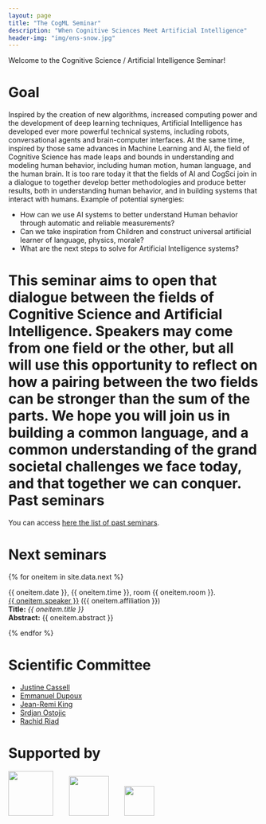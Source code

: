 ```yaml
---
layout: page
title: "The CogML Seminar"
description: "When Cognitive Sciences Meet Artificial Intelligence"
header-img: "img/ens-snow.jpg"
---
```


Welcome to the Cognitive Science / Artificial Intelligence Seminar!



Goal
============================

Inspired by the creation of new algorithms, increased computing power and the development of deep learning techniques, Artificial Intelligence has developed ever more powerful technical systems, including robots, conversational agents and brain-computer interfaces. At the same time, inspired by those same advances in Machine Learning and AI, the field of Cognitive Science has made leaps and bounds in understanding and modeling human behavior, including human motion, human language, and the human brain.
It is too rare today it that the fields of AI and CogSci join in a dialogue to together develop better methodologies and produce better results, both in understanding human behavior, and in building systems that interact with humans.
Example of potential synergies:
- How can we use AI systems to better understand Human behavior through automatic and reliable measurements?
- Can we take inspiration from Children and construct universal artificial learner of language, physics, morale?
- What are the next steps to solve for Artificial Intelligence systems?


This seminar aims to open that dialogue between the fields of Cognitive Science and Artificial Intelligence. Speakers may come from one field or the other, but all will use this opportunity to reflect on how a pairing between the two fields can be stronger than the sum of the parts. We hope you will join us in building a common language, and a common understanding of the grand societal challenges we face today, and that together we can conquer.
Past seminars
===========================

You can access [here the list of past seminars](../past/).


Next seminars
===========================


{% for oneitem in site.data.next %}
<p>
  {{ oneitem.date }}, {{ oneitem.time }}, room {{ oneitem.room }}.<br/>
  <a href="{{ oneitem.url }}">{{ oneitem.speaker }}</a>  ({{ oneitem.affiliation }})<br/>
  <b>Title:</b> <i>{{ oneitem.title }}</i><br/>
  <b>Abstract:</b> {{ oneitem.abstract }}
  </p>
{% endfor %}


Scientific Committee
============================

- [Justine Cassell](http://www.justinecassell.com/)
- [Emmanuel Dupoux](http://www.lscp.net/persons/dupoux/indexfr.html)
- [Jean-Remi King](https://kingjr.github.io/)
- [Srdjan Ostojic](https://lnc2.dec.ens.fr/en/member/655/srdjan-ostojic)
- [Rachid Riad](https://rachine.github.io/)


Supported by
===========================


<p align="center">

<a href="http://www.enpc.fr/"><img height="90" src="http://www.enpc.fr/sites/all/themes/enpc/images/logo.svg"/></a>
&nbsp;&nbsp;&nbsp;&nbsp;&nbsp;&nbsp;
<a href="http://www.ens.fr">
<img height="80" src="img/logo-ens.jpg"/></a>
&nbsp;&nbsp;&nbsp;&nbsp;&nbsp;&nbsp;
<a href="https://prairie-institute.fr">
<img height="60" src="img/logo-prairie.png"/></a>



</p>
